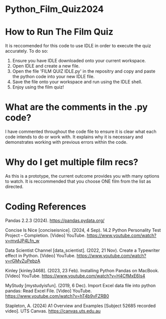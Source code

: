 # Python_Film_Quiz2024

# How to Run The Film Quiz
It is reccomended for this code to use IDLE in order to execute the quiz accurately. To do so:
1. Ensure you have IDLE downloaded onto your current workspace.
2. Open IDLE and create a new file.
3. Open the file 'FILM QUIZ IDLE.py' in the repositry and copy and paste the python code into your new IDLE file.
4. Save the file onto your workspace and run using the IDLE shell.
5. Enjoy using the film quiz!

# What are the comments in the .py code?
I have commented throughout the code file to ensure it is clear what each code intends to do or work with. It explains why it is necessary and demonstrates working with previous errors within the code.

# Why do I get multiple film recs?
As this is a prototype, the current outcome provides you with many options to watch. It is reccommended that you choose ONE film from the list as directed.

# Coding References
Pandas 2.2.3 (2024). https://pandas.pydata.org/

Concise Is Nice [conciseisnice]. (2024, 4 Sep). 14.2 Python Personality Test Project – Completion. [Video] YouTube. https://www.youtube.com/watch?v=mvdJP4Lfn_w

Data Scientist Channel [data_scientist]. (2022, 21 Nov). Create a Typewriter effect in Python. [Video] YouTube. https://www.youtube.com/watch?v=rGMvZuPebzA

Kinley [kinley3468]. (2023, 23 Feb). Installing Python Pandas on MacBook. [Video] YouTube. https://www.youtube.com/watch?v=H4CfMxE6Is4

MyStudy [mystudyisfun]. (2019, 6 Dec). Import Excel data file into python pandas: Read Excel File. [Video] YouTube. https://www.youtube.com/watch?v=hT4b9vFZRB0 

Stapleton, A. (2024) A1 Overview and Examples [Subject 52685 recorded video]. UTS Canvas. https://canvas.uts.edu.au

